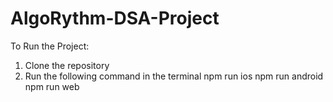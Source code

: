 # AlgoRythm-DSA-Project

To Run the Project:

1. Clone the repository
2. Run the following command in the terminal
   npm run ios
   npm run android
   npm run web
